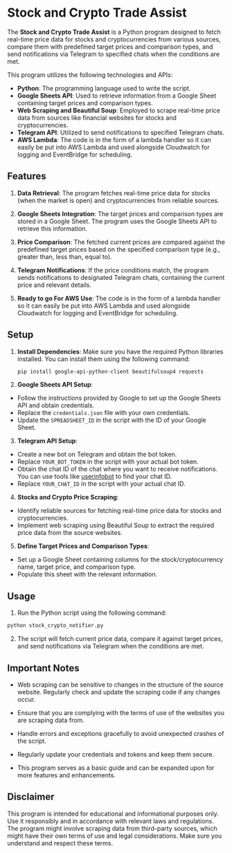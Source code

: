 # Stock and Crypto Trade Assist

The **Stock and Crypto Trade Assist** is a Python program designed to fetch real-time price data for stocks and cryptocurrencies from various sources, compare them with predefined target prices and comparison types, and send notifications via Telegram to specified chats when the conditions are met.

This program utilizes the following technologies and APIs:

-   **Python**: The programming language used to write the script.
-   **Google Sheets API**: Used to retrieve information from a Google Sheet containing target prices and comparison types.
-   **Web Scraping and Beautiful Soup**: Employed to scrape real-time price data from sources like financial websites for stocks and cryptocurrencies.
-   **Telegram API**: Utilized to send notifications to specified Telegram chats.
-   **AWS Lambda**: The code is in the form of a lambda handler so it can easily be put into AWS Lambda and used alongside Cloudwatch for logging and EventBridge for scheduling.

## Features

1. **Data Retrieval**: The program fetches real-time price data for stocks (when the market is open) and cryptocurrencies from reliable sources.

2. **Google Sheets Integration**: The target prices and comparison types are stored in a Google Sheet. The program uses the Google Sheets API to retrieve this information.

3. **Price Comparison**: The fetched current prices are compared against the predefined target prices based on the specified comparison type (e.g., greater than, less than, equal to).

4. **Telegram Notifications**: If the price conditions match, the program sends notifications to designated Telegram chats, containing the current price and relevant details.

5. **Ready to go For AWS Use**: The code is in the form of a lambda handler so it can easily be put into AWS Lambda and used alongside Cloudwatch for logging and EventBridge for scheduling.

## Setup

1. **Install Dependencies**: Make sure you have the required Python libraries installed. You can install them using the following command:

    ```bash
    pip install google-api-python-client beautifulsoup4 requests
    ```

2. **Google Sheets API Setup**:

-   Follow the instructions provided by Google to set up the Google Sheets API and obtain credentials.
-   Replace the `credentials.json` file with your own credentials.
-   Update the `SPREADSHEET_ID` in the script with the ID of your Google Sheet.

3. **Telegram API Setup**:

-   Create a new bot on Telegram and obtain the bot token.
-   Replace `YOUR_BOT_TOKEN` in the script with your actual bot token.
-   Obtain the chat ID of the chat where you want to receive notifications. You can use tools like [userinfobot](https://core.telegram.org/bots#botfather) to find your chat ID.
-   Replace `YOUR_CHAT_ID` in the script with your actual chat ID.

4. **Stocks and Crypto Price Scraping**:

-   Identify reliable sources for fetching real-time price data for stocks and cryptocurrencies.
-   Implement web scraping using Beautiful Soup to extract the required price data from the source websites.

5. **Define Target Prices and Comparison Types**:

-   Set up a Google Sheet containing columns for the stock/cryptocurrency name, target price, and comparison type.
-   Populate this sheet with the relevant information.

## Usage

1. Run the Python script using the following command:

```bash
python stock_crypto_notifier.py
```

2. The script will fetch current price data, compare it against target prices, and send notifications via Telegram when the conditions are met.

## Important Notes

-   Web scraping can be sensitive to changes in the structure of the source website. Regularly check and update the scraping code if any changes occur.

-   Ensure that you are complying with the terms of use of the websites you are scraping data from.

-   Handle errors and exceptions gracefully to avoid unexpected crashes of the script.

-   Regularly update your credentials and tokens and keep them secure.

-   This program serves as a basic guide and can be expanded upon for more features and enhancements.

## Disclaimer

This program is intended for educational and informational purposes only. Use it responsibly and in accordance with relevant laws and regulations. The program might involve scraping data from third-party sources, which might have their own terms of use and legal considerations. Make sure you understand and respect these terms.
